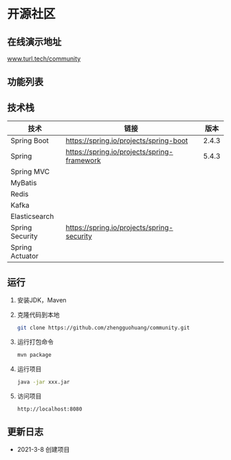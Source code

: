 # 开源社区

## 在线演示地址

www.turl.tech/community

## 功能列表

## 技术栈

| 技术            | 链接                                        | 版本  |
| --------------- | ------------------------------------------- | ----- |
| Spring Boot     | https://spring.io/projects/spring-boot      | 2.4.3 |
| Spring          | https://spring.io/projects/spring-framework | 5.4.3 |
| Spring MVC      |                                             |       |
| MyBatis         |                                             |       |
| Redis           |                                             |       |
| Kafka           |                                             |       |
| Elasticsearch   |                                             |       |
| Spring Security | https://spring.io/projects/spring-security  |       |
| Spring Actuator |                                             |       |

## 运行

1. 安装JDK，Maven

2. 克隆代码到本地

   ```bash
   git clone https://github.com/zhengguohuang/community.git
   ```

3. 运行打包命令

   ```bash
   mvn package
   ```

4. 运行项目

   ```bash
   java -jar xxx.jar
   ```

5. 访问项目

   ```
   http://localhost:8080
   ```

## 更新日志

* 2021-3-8 创建项目

